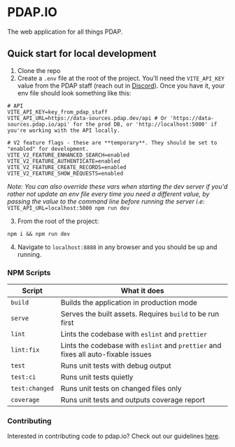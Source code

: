 # PDAP.IO

The web application for all things PDAP.

## Quick start for local development

1. Clone the repo
2. Create a `.env` file at the root of the project. You'll need the `VITE_API_KEY` value from the PDAP staff (reach out in [Discord](https://discord.gg/vKhDv7nC8B)). Once you have it, your env file should look something like this:

```shell
# API
VITE_API_KEY=key_from_pdap_staff
VITE_API_URL=https://data-sources.pdap.dev/api # Or 'https://data-sources.pdap.io/api' for the prod DB, or 'http://localhost:5000' if you're working with the API locally.

# V2 feature flags - these are **temporary**. They should be set to "enabled" for development.
VITE_V2_FEATURE_ENHANCED_SEARCH=enabled
VITE_V2_FEATURE_AUTHENTICATE=enabled
VITE_V2_FEATURE_CREATE_RECORDS=enabled
VITE_V2_FEATURE_SHOW_REQUESTS=enabled
```

_Note: You can also override these vars when starting the dev server if you'd rather not update an env file every time you need a different value, by passing the value to the command line before running the server i.e:_ `VITE_API_URL=localhost:5000 npm run dev`

3. From the root of the project:

```shell
npm i && npm run dev
```

4. Navigate to `localhost:8888` in any browser and you should be up and running.

### NPM Scripts

| Script         | What it does                                                                      |
| -------------- | --------------------------------------------------------------------------------- |
| `build`        | Builds the application in production mode                                         |
| `serve`        | Serves the built assets. Requires `build` to be run first                         |
| `lint`         | Lints the codebase with `eslint` and `prettier`                                   |
| `lint:fix`     | Lints the codebase with `eslint` and `prettier` and fixes all auto-fixable issues |
| `test`         | Runs unit tests with debug output                                                 |
| `test:ci`      | Runs unit tests quietly                                                           |
| `test:changed` | Runs unit tests on changed files only                                             |
| `coverage`     | Runs unit tests and outputs coverage report                                       |


### Contributing
Interested in contributing code to pdap.io? Check out our guidelines [here](./CONTRIBUTING.md).